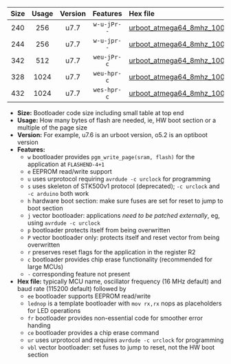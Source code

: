 |Size|Usage|Version|Features|Hex file|
|:-:|:-:|:-:|:-:|:--|
|240|256|u7.7|`w-u-jPr--`|[urboot_atmega64_8mhz_1000000bps_lednop_ur_vbl.hex](https://raw.githubusercontent.com/stefanrueger/urboot.hex/main/mcus/atmega64/fcpu_8mhz/1000000_bps/urboot_atmega64_8mhz_1000000bps_lednop_ur_vbl.hex)|
|244|256|u7.7|`w-u-jpr--`|[urboot_atmega64_8mhz_1000000bps_lednop_fr_ur_vbl.hex](https://raw.githubusercontent.com/stefanrueger/urboot.hex/main/mcus/atmega64/fcpu_8mhz/1000000_bps/urboot_atmega64_8mhz_1000000bps_lednop_fr_ur_vbl.hex)|
|342|512|u7.7|`weu-jPr-c`|[urboot_atmega64_8mhz_1000000bps_ee_lednop_fr_ce_ur_vbl.hex](https://raw.githubusercontent.com/stefanrueger/urboot.hex/main/mcus/atmega64/fcpu_8mhz/1000000_bps/urboot_atmega64_8mhz_1000000bps_ee_lednop_fr_ce_ur_vbl.hex)|
|328|1024|u7.7|`weu-hpr-c`|[urboot_atmega64_8mhz_1000000bps_ee_lednop_fr_ce_ur.hex](https://raw.githubusercontent.com/stefanrueger/urboot.hex/main/mcus/atmega64/fcpu_8mhz/1000000_bps/urboot_atmega64_8mhz_1000000bps_ee_lednop_fr_ce_ur.hex)|
|432|1024|u7.7|`wes-hpr-c`|[urboot_atmega64_8mhz_1000000bps_ee_lednop_fr_ce.hex](https://raw.githubusercontent.com/stefanrueger/urboot.hex/main/mcus/atmega64/fcpu_8mhz/1000000_bps/urboot_atmega64_8mhz_1000000bps_ee_lednop_fr_ce.hex)|

- **Size:** Bootloader code size including small table at top end
- **Usage:** How many bytes of flash are needed, ie, HW boot section or a multiple of the page size
- **Version:** For example, u7.6 is an urboot version, o5.2 is an optiboot version
- **Features:**
  + `w` bootloader provides `pgm_write_page(sram, flash)` for the application at `FLASHEND-4+1`
  + `e` EEPROM read/write support
  + `u` uses urprotocol requiring `avrdude -c urclock` for programming
  + `s` uses skeleton of STK500v1 protocol (deprecated); `-c urclock` and `-c arduino` both work
  + `h` hardware boot section: make sure fuses are set for reset to jump to boot section
  + `j` vector bootloader: applications *need to be patched externally*, eg, using `avrdude -c urclock`
  + `p` bootloader protects itself from being overwritten
  + `P` vector bootloader only: protects itself and reset vector from being overwritten
  + `r` preserves reset flags for the application in the register R2
  + `c` bootloader provides chip erase functionality (recommended for large MCUs)
  + `-` corresponding feature not present
- **Hex file:** typically MCU name, oscillator frequency (16 MHz default) and baud rate (115200 default) followed by
  + `ee` bootloader supports EEPROM read/write
  + `lednop` is a template bootloader with `mov rx,rx` nops as placeholders for LED operations
  + `fr` bootloader provides non-essential code for smoother error handing
  + `ce` bootloader provides a chip erase command
  + `ur` uses urprotocol and requires `avrdude -c urclock` for programming
  + `vbl` vector bootloader: set fuses to jump to reset, not the HW boot section
